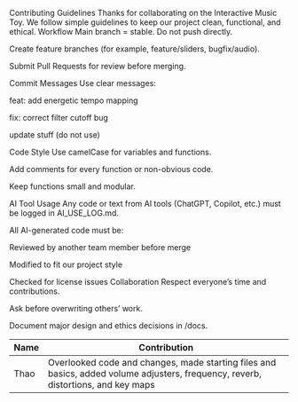 Contributing Guidelines
Thanks for collaborating on the Interactive Music Toy.
 We follow simple guidelines to keep our project clean, functional, and ethical.
Workflow
Main branch = stable. Do not push directly.

 
Create feature branches (for example, feature/sliders, bugfix/audio).


Submit Pull Requests for review before merging.


Commit Messages
Use clear messages:


feat: add energetic tempo mapping


fix: correct filter cutoff bug


update stuff (do not use)


Code Style
Use camelCase for variables and functions.


Add comments for every function or non-obvious code.


Keep functions small and modular.


AI Tool Usage
Any code or text from AI tools (ChatGPT, Copilot, etc.) must be logged in AI_USE_LOG.md.


All AI-generated code must be:


Reviewed by another team member before merge


Modified to fit our project style


Checked for license issues
Collaboration
Respect everyone’s time and contributions.


Ask before overwriting others’ work.


Document major design and ethics decisions in /docs.

| Name | Contribution |
|------|---------------|
| Thao | Overlooked code and changes, made starting files and basics, added volume adjusters, frequency, reverb, distortions, and key maps |
